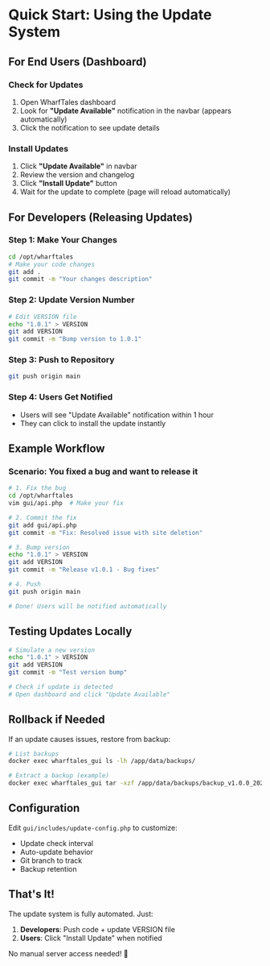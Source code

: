 # Quick Start: Using the Update System

## For End Users (Dashboard)

### Check for Updates
1. Open WharfTales dashboard
2. Look for **"Update Available"** notification in the navbar (appears automatically)
3. Click the notification to see update details

### Install Updates
1. Click **"Update Available"** in navbar
2. Review the version and changelog
3. Click **"Install Update"** button
4. Wait for the update to complete (page will reload automatically)

## For Developers (Releasing Updates)

### Step 1: Make Your Changes
```bash
cd /opt/wharftales
# Make your code changes
git add .
git commit -m "Your changes description"
```

### Step 2: Update Version Number
```bash
# Edit VERSION file
echo "1.0.1" > VERSION
git add VERSION
git commit -m "Bump version to 1.0.1"
```

### Step 3: Push to Repository
```bash
git push origin main
```

### Step 4: Users Get Notified
- Users will see "Update Available" notification within 1 hour
- They can click to install the update instantly

## Example Workflow

### Scenario: You fixed a bug and want to release it

```bash
# 1. Fix the bug
cd /opt/wharftales
vim gui/api.php  # Make your fix

# 2. Commit the fix
git add gui/api.php
git commit -m "Fix: Resolved issue with site deletion"

# 3. Bump version
echo "1.0.1" > VERSION
git add VERSION
git commit -m "Release v1.0.1 - Bug fixes"

# 4. Push
git push origin main

# Done! Users will be notified automatically
```

## Testing Updates Locally

```bash
# Simulate a new version
echo "1.0.1" > VERSION
git add VERSION
git commit -m "Test version bump"

# Check if update is detected
# Open dashboard and click "Update Available"
```

## Rollback if Needed

If an update causes issues, restore from backup:

```bash
# List backups
docker exec wharftales_gui ls -lh /app/data/backups/

# Extract a backup (example)
docker exec wharftales_gui tar -xzf /app/data/backups/backup_v1.0.0_2025-10-02_19-30-00.tar.gz -C /tmp/
```

## Configuration

Edit `gui/includes/update-config.php` to customize:
- Update check interval
- Auto-update behavior
- Git branch to track
- Backup retention

## That's It!

The update system is fully automated. Just:
1. **Developers**: Push code + update VERSION file
2. **Users**: Click "Install Update" when notified

No manual server access needed! 🚀
